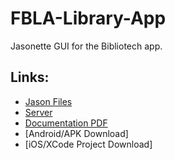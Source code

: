 # FBLA-Library-App
Jasonette GUI for the Bibliotech app.

## Links:

* [Jason Files](https://github.com/OhadRau/FBLA-Library-App/tree/master/src)
* [Server](https://github.com/OhadRau/FBLA-Library-Server/)
* [Documentation PDF](https://github.com/OhadRau/FBLA-Library-App/blob/master/bibliotech.pdf)
* [Android/APK Download]
* [iOS/XCode Project Download]
